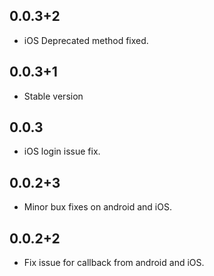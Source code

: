 ## 0.0.3+2
* iOS Deprecated method fixed.

## 0.0.3+1
* Stable version

## 0.0.3
* iOS login issue fix.

## 0.0.2+3
* Minor bux fixes on android and iOS.

## 0.0.2+2
* Fix issue for callback from android and iOS.

